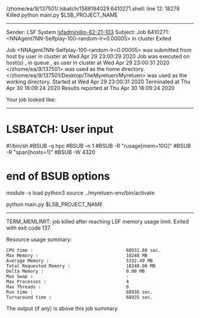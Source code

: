 /zhome/ea/9/137501/.lsbatch/1588194029.6410271.shell: line 12: 18278 Killed                  python main.py $LSB_PROJECT_NAME

------------------------------------------------------------
Sender: LSF System <lsfadmin@n-62-21-103>
Subject: Job 6410271: <NNAgent7NN-Selfplay-100-random-lr=0.00005> in cluster <dcc> Exited

Job <NNAgent7NN-Selfplay-100-random-lr=0.00005> was submitted from host <n-62-30-6> by user <s183914> in cluster <dcc> at Wed Apr 29 23:00:29 2020
Job was executed on host(s) <n-62-21-103>, in queue <hpc>, as user <s183914> in cluster <dcc> at Wed Apr 29 23:00:31 2020
</zhome/ea/9/137501> was used as the home directory.
</zhome/ea/9/137501/Desktop/TheMyretuen/Myretuen> was used as the working directory.
Started at Wed Apr 29 23:00:31 2020
Terminated at Thu Apr 30 18:09:24 2020
Results reported at Thu Apr 30 18:09:24 2020

Your job looked like:

------------------------------------------------------------
# LSBATCH: User input
#!/bin/sh
#BSUB -q hpc
#BSUB -n 1
#BSUB -R "rusage[mem=10G]"
#BSUB -R "span[hosts=1]"
#BSUB -W 4320
# end of BSUB options

module -s load python3
source ../myretuen-env/bin/activate

python main.py $LSB_PROJECT_NAME


------------------------------------------------------------

TERM_MEMLIMIT: job killed after reaching LSF memory usage limit.
Exited with exit code 137.

Resource usage summary:

    CPU time :                                   68931.80 sec.
    Max Memory :                                 10240 MB
    Average Memory :                             5332.49 MB
    Total Requested Memory :                     10240.00 MB
    Delta Memory :                               0.00 MB
    Max Swap :                                   -
    Max Processes :                              4
    Max Threads :                                8
    Run time :                                   68936 sec.
    Turnaround time :                            68935 sec.

The output (if any) is above this job summary.


